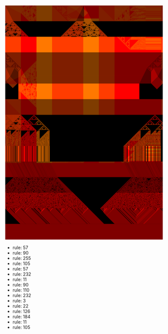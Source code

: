 ![photo](./output.png) 
 * rule: 57
* rule: 90
* rule: 255
* rule: 105
* rule: 57
* rule: 232
* rule: 11
* rule: 90
* rule: 110
* rule: 232
* rule: 3
* rule: 22
* rule: 126
* rule: 184
* rule: 11
* rule: 105
